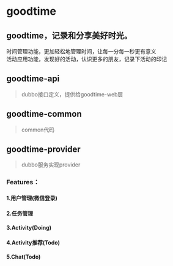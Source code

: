 # goodtime
## goodtime，记录和分享美好时光。
时间管理功能，更加轻松地管理时间，让每一分每一秒更有意义  
活动应用功能，发现好的活动，认识更多的朋友，记录下活动的印记

## goodtime-api
>dubbo接口定义，提供给goodtime-web层

## goodtime-common
>common代码

## goodtime-provider
>dubbo服务实现provider

### Features：
#### 1.用户管理(微信登录)
#### 2.任务管理
#### 3.Activity(Doing)
#### 4.Activity推荐(Todo)
#### 5.Chat(Todo)
